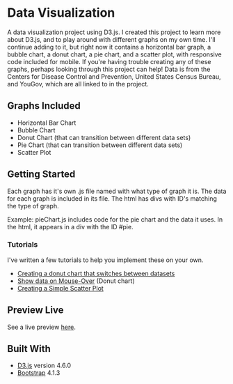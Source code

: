 # Data Visualization

A data visualization project using D3.js. I created this project to learn more about D3.js, and to play around with different graphs on my own time. I'll continue adding to it, but right now it contains a horizontal bar graph, a bubble chart, a donut chart, a pie chart, and a scatter plot, with responsive code included for mobile. If you're having trouble creating any of these graphs, perhaps looking through this project can help! Data is from the Centers for Disease Control and Prevention, United States Census Bureau, and YouGov, which are all linked to in the project.
 
## Graphs Included
* Horizontal Bar Chart
* Bubble Chart
* Donut Chart (that can transition between different data sets)
* Pie Chart (that can transition between different data sets)
* Scatter Plot

## Getting Started

Each graph has it's own .js file named with what type of graph it is. The data for each graph is included in its file. The html has divs with ID's matching the type of graph.

Example: pieChart.js includes code for the pie chart and the data it uses. In the html, it appears in a div with the ID #pie.

### Tutorials

I've written a few tutorials to help you implement these on your own.

* [Creating a donut chart that switches between datasets](https://medium.com/@kj_schmidt/making-an-animated-donut-chart-with-d3-js-17751fde4679) 
* [Show data on Mouse-Over](https://medium.com/@kj_schmidt/show-data-on-mouse-over-with-d3-js-3bf598ff8fc2) (Donut chart)
* [Creating a Simple Scatter Plot](https://link.medium.com/dkxT5urwtU) 

## Preview Live

See a live preview [here](https://kjschmidt913.github.io/data-visualization/).


## Built With

* [D3.js](https://d3js.org/) version 4.6.0
* [Bootstrap](https://v4-alpha.getbootstrap.com/) 4.1.3
